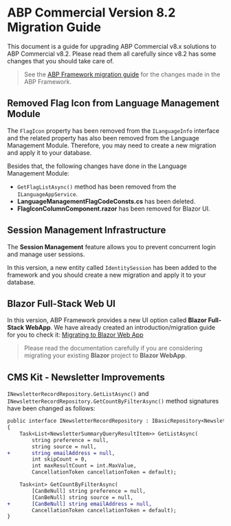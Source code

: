 # ABP Commercial Version 8.2 Migration Guide

This document is a guide for upgrading ABP Commercial v8.x solutions to ABP Commercial v8.2. Please read them all carefully since v8.2 has some changes that you should take care of.

> See the [ABP Framework migration guide](https://docs.abp.io/en/abp/8.2/Migration-Guides/Abp-8_2) for the changes made in the ABP Framework.

## Removed Flag Icon from Language Management Module

The `FlagIcon` property has been removed from the `ILanguageInfo` interface and the related property has also been removed from the Language Management Module. Therefore, you may need to create a new migration and apply it to your database.

Besides that, the following changes have done in the Language Management Module:

* `GetFlagListAsync()` method has been removed from the `ILanguageAppService`.
* **LanguageManagementFlagCodeConsts.cs** has been deleted.
* **FlagIconColumnComponent.razor** has been removed for Blazor UI.

## Session Management Infrastructure

The **Session Management** feature allows you to prevent concurrent login and manage user sessions.

In this version, a new entity called `IdentitySession` has been added to the framework and you should create a new migration and apply it to your database.

## Blazor Full-Stack Web UI

In this version, ABP Framework provides a new UI option called **Blazor Full-Stack WebApp**. We have already created an introduction/migration guide for you to check it: [Migrating to Blazor Web App](https://docs.abp.io/en/abp/8.2/Migration-Guides/Abp-8-2-Blazor-Web-App)

> Please read the documentation carefully if you are considering migrating your existing **Blazor** project to **Blazor WebApp**.

## CMS Kit - Newsletter Improvements

`INewsletterRecordRepository.GetListAsync()` and `INewsletterRecordRepository.GetCountByFilterAsync()` method signatures have been changed as follows:

```diff
public interface INewsletterRecordRepository : IBasicRepository<NewsletterRecord, Guid>
{
    Task<List<NewsletterSummaryQueryResultItem>> GetListAsync(
        string preference = null,
        string source = null,
+       string emailAddress = null,
        int skipCount = 0,
        int maxResultCount = int.MaxValue,
        CancellationToken cancellationToken = default);

    Task<int> GetCountByFilterAsync(
        [CanBeNull] string preference = null,
        [CanBeNull] string source = null,
+       [CanBeNull] string emailAddress = null,
        CancellationToken cancellationToken = default);
}
```